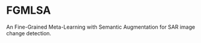 # FGMLSA
An Fine-Grained Meta-Learning with Semantic Augmentation for SAR image change detection.


